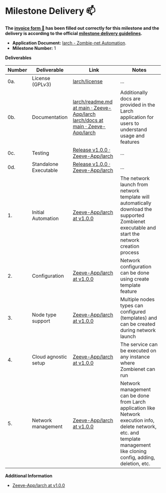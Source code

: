 # Milestone Delivery :mailbox:

**The [invoice form :pencil:](https://docs.google.com/forms/d/e/1FAIpQLSfmNYaoCgrxyhzgoKQ0ynQvnNRoTmgApz9NrMp-hd8mhIiO0A/viewform) has been filled out correctly for this milestone and the delivery is according to the official [milestone delivery guidelines](https://github.com/w3f/Grants-Program/blob/master/docs/Support%20Docs/milestone-deliverables-guidelines.md).**  

* **Application Document:** [larch - Zombie-net Automation](https://github.com/w3f/Grants-Program/blob/master/applications/Zeeve_Parachain_deployment_zoombienet_testing_automation.md).
* **Milestone Number:** 1

**Deliverables**


| Number | Deliverable | Link | Notes |
| ------------- | ------------- | ------------- |------------- |
| 0a. | License (GPLv3) |[larch/license](https://github.com/Zeeve-App/larch/blob/main/license)| ...| 
| 0b.  | Documentation | [larch/readme.md at main · Zeeve-App/larch](https://github.com/Zeeve-App/larch/blob/main/readme.md) [larch/docs at main · Zeeve-App/larch](https://github.com/Zeeve-App/larch/tree/main/docs) | Additionally docs are provided in the Larch application for users to understand usage and features | 
| 0c. | Testing | [Release v1.0.0 · Zeeve-App/larch](https://github.com/Zeeve-App/larch/releases/tag/v1.0.0) | ... |
| 0d. | Standalone Executable | [Release v1.0.0 · Zeeve-App/larch](https://github.com/Zeeve-App/larch/releases/tag/v1.0.0) | ... |
| 1. | Initial Automation | [Zeeve-App/larch at v1.0.0](https://github.com/Zeeve-App/larch/tree/v1.0.0) | The network launch from network template will automatically download the supported Zombienet executable and start the network creation process |
| 2. | Configuration | [Zeeve-App/larch at v1.0.0](https://github.com/Zeeve-App/larch/tree/v1.0.0) | Network configuration can be done using create template feature |
| 3. | Node type support | [Zeeve-App/larch at v1.0.0](https://github.com/Zeeve-App/larch/tree/v1.0.0) | Multiple nodes types can configured (templates) and can be created during network launch |
| 4. | Cloud agnostic setup | [Zeeve-App/larch at v1.0.0](https://github.com/Zeeve-App/larch/tree/v1.0.0) | The service can be executed on any instance where Zombienet can run |
| 5. | Network management  | [Zeeve-App/larch at v1.0.0](https://github.com/Zeeve-App/larch/tree/v1.0.0) | Network management can be done from Larch application like Network execution info, delete network, etc. and template management like cloning config, adding, deletion, etc. |

**Additional Information**

- [Zeeve-App/larch at v1.0.0](https://github.com/Zeeve-App/larch/tree/v1.0.0)